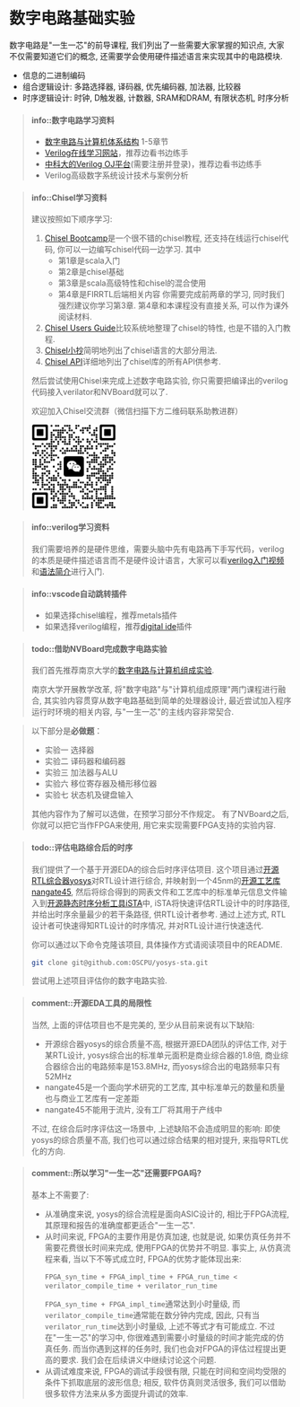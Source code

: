 # 数字电路基础实验


数字电路是"一生一芯"的前导课程, 我们列出了一些需要大家掌握的知识点,
大家不仅需要知道它们的概念, 还需要学会使用硬件描述语言来实现其中的电路模块.
* 信息的二进制编码
* 组合逻辑设计: 多路选择器, 译码器, 优先编码器, 加法器, 比较器
* 时序逻辑设计: 时钟, D触发器, 计数器, SRAM和DRAM, 有限状态机, 时序分析

> #### info::数字电路学习资料
> * [数字电路与计算机体系结构][book] 1-5章节
> * [Verilog在线学习网站][hdlbits]，推荐边看书边练手
> * [中科大的Verilog OJ平台][ustc verilog oj](需要注册并登录)，推荐边看书边练手
> * Verilog高级数字系统设计技术与案例分析

[book]: https://pages.hmc.edu/harris/ddca/ddcarv.html

> #### info::Chisel学习资料
> 建议按照如下顺序学习:
> 1. [Chisel Bootcamp][bootcamp]是一个很不错的chisel教程, 还支持在线运行chisel代码,
> 你可以一边编写chisel代码一边学习. 其中
>    * 第1章是scala入门
>    * 第2章是chisel基础
>    * 第3章是scala高级特性和chisel的混合使用
>    * 第4章是FIRRTL后端相关内容
> 你需要完成前两章的学习, 同时我们强烈建议你学习第3章.
> 第4章和本课程没有直接关系, 可以作为课外阅读材料.
> 1. [Chisel Users Guide][users guide]比较系统地整理了chisel的特性, 也是不错的入门教程.
> 1. [Chisel小抄][cheatsheet]简明地列出了chisel语言的大部分用法.
> 1. [Chisel API][api]详细地列出了chisel库的所有API供参考.
>
> 然后尝试使用Chisel来完成上述数字电路实验,
> 你只需要把编译出的verilog代码接入verilator和NVBoard就可以了.
>
> 欢迎加入Chisel交流群（微信扫描下方二维码联系助教进群）
>
> <img src="./wangjing.jpg" style="width:150px;" />

[bootcamp]: https://mybinder.org/v2/gh/freechipsproject/chisel-bootcamp/master
[users guide]: https://www.chisel-lang.org/docs
[cheatsheet]: https://github.com/freechipsproject/chisel-cheatsheet/releases/latest/download/chisel_cheatsheet.pdf
[api]: https://www.chisel-lang.org/api/latest/

> #### info::verilog学习资料
> 我们需要培养的是硬件思维，需要头脑中先有电路再下手写代码，verilog的本质是硬件描述语言而不是硬件设计语言，大家可以看[verilog入门视频][verilog1]和[语法简介][verilog2]进行入门.

[verilog1]: https://www.bilibili.com/video/BV1PS4y1s7XW
[verilog2]: https://vlab.ustc.edu.cn/guide/doc_verilog.html



> #### info::vscode自动跳转插件
> * 如果选择chisel编程，推荐metals插件
> * 如果选择verilog编程，推荐[digital ide](https://digital-eda.github.io/DIDE-doc-Cn/#/?id=digital-ide-version-030)插件

[hdlbits]: https://hdlbits.01xz.net/wiki/Main_Page
[ustc verilog oj]: https://verilogoj.ustc.edu.cn/oj/

> #### todo::借助NVBoard完成数字电路实验
> 我们首先推荐南京大学的[数字电路与计算机组成实验][dlco].
>
> 南京大学开展教学改革, 将"数字电路"与"计算机组成原理"两门课程进行融合,
> 其实验内容贯穿从数字电路基础到简单的处理器设计,
> 最近尝试加入程序运行时环境的相关内容, 与"一生一芯"的主线内容非常契合.
>
<!-- > 你需要完成"CPU数据通路"之前的大部分实验内容, 除了以下例外
> * "在线测试"的内容需要加入相关课程才能完成, 目前可以忽略
> * 计数器和时钟: 由于仿真环境下无法提供精确的时钟,
>   时钟部分的实验难以准确进行, 因此可作为阅读材料进行了解
> * 寄存器组及存储器: 讲义中建议通过工具相关的IP核实现存储器,
>   但仿真环境下不存在这样的IP核, 无法开展实验, 因此可作为阅读材料进行了解
> * VGA接口控制器实现:对于初学verilog的同学来说项目内容偏多，如果学有余力可以做完
> * 关于"CPU数据通路"及其后续内容, "一生一芯"将会有所改动, 因此在预学习阶段无需完成 -->
> 以下部分是**必做题**：
> * 实验一 选择器
> * 实验二 译码器和编码器
> * 实验三 加法器与ALU
> * 实验六 移位寄存器及桶形移位器
> * 实验七 状态机及键盘输入
>
> 其他内容作为了解可以选做，在预学习部分不作规定。 有了NVBoard之后, 你就可以把它当作FPGA来使用, 用它来实现需要FPGA支持的实验内容.

[dlco]: https://nju-projectn.github.io/dlco-lecture-note/index.html

> #### todo::评估电路综合后的时序
> 我们提供了一个基于开源EDA的综合后时序评估项目.
> 这个项目通过[开源RTL综合器yosys][yosys]对RTL设计进行综合, 并映射到一个45nm的[开源工艺库nangate45][nangate45],
> 然后将综合得到的网表文件和工艺库中的标准单元信息文件输入到[开源静态时序分析工具iSTA][ista]中,
> iSTA将快速评估RTL设计中的时序路径, 并给出时序余量最少的若干条路径, 供RTL设计者参考.
> 通过上述方式, RTL设计者可快速得知RTL设计的时序情况, 并对RTL设计进行快速迭代.
>
> 你可以通过以下命令克隆该项目, 具体操作方式请阅读项目中的README.
> ```bash
> git clone git@github.com:OSCPU/yosys-sta.git
> ```
>
> 尝试用上述项目评估你的数字电路实验.

[yosys]: https://yosyshq.net/yosys
[nangate45]: https://mflowgen.readthedocs.io/en/latest/stdlib-freepdk45.html
[ista]: https://github.com/OSCC-Project/iEDA/tree/master/src/operation/iSTA

> #### comment::开源EDA工具的局限性
> 当然, 上面的评估项目也不是完美的, 至少从目前来说有以下缺陷:
> * 开源综合器yosys的综合质量不高, 根据开源EDA团队的评估工作,
>   对于某RTL设计, yosys综合出的标准单元面积是商业综合器的1.8倍,
>   商业综合器综合出的电路频率是153.8MHz, 而yosys综合出的电路频率只有52MHz
> * nangate45是一个面向学术研究的工艺库, 其中标准单元的数量和质量也与商业工艺库有一定差距
> * nangate45不能用于流片, 没有工厂将其用于产线中
>
> 不过, 在综合后时序评估这一场景中, 上述缺陷不会造成明显的影响:
> 即使yosys的综合质量不高, 我们也可以通过综合结果的相对提升, 来指导RTL优化的方向.

<!-- -->
> #### comment::所以学习"一生一芯"还需要FPGA吗?
> 基本上不需要了:
> * 从准确度来说, yosys的综合流程是面向ASIC设计的, 相比于FPGA流程, 其原理和报告的准确度都更适合"一生一芯".
> * 从时间来说, FPGA的主要作用是仿真加速, 也就是说, 如果仿真任务并不需要花费很长时间来完成, 使用FPGA的优势并不明显.
>   事实上, 从仿真流程来看, 当以下不等式成立时, FPGA的优势才能体现出来:
>   ```
>   FPGA_syn_time + FPGA_impl_time + FPGA_run_time < verilator_compile_time + verilator_run_time
>   ```
>   `FPGA_syn_time + FPGA_impl_time`通常达到小时量级, 而`verilator_compile_time`通常能在数分钟内完成,
>   因此, 只有当`verilator_run_time`达到小时量级, 上述不等式才有可能成立.
>   不过在"一生一芯"的学习中, 你很难遇到需要小时量级的时间才能完成的仿真任务.
>   而当你遇到这样的任务时, 我们也会对FPGA的评估过程提出更高的要求.
>   我们会在后续讲义中继续讨论这个问题.
> * 从调试难度来说, FPGA的调试手段很有限, 只能在时间和空间均受限的条件下抓取底层的波形信息;
>   相反, 软件仿真则灵活很多, 我们可以借助很多软件方法来从多方面提升调试的效率.
